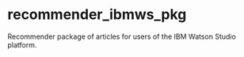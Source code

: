 # recommender_ibmws_pkg
Recommender package of articles for users of the IBM Watson Studio platform.
